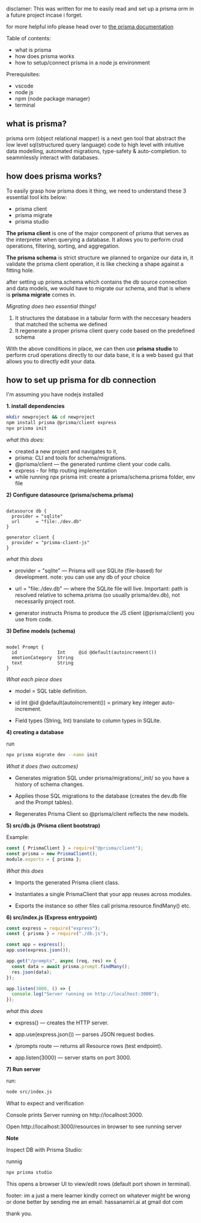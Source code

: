 disclamer: This was written for me to easily read and set up a prisma orm in a future project incase i forget.

for more helpful info please head over to [the prisma documentation](https://www.prisma.io/docs/getting-started)

Table of contents:

- what is prisma
- how does prisma works
- how to setup/connect prisma in a node js environment

Prerequisites:

- vscode
- node js
- npm (node package manager)
- terminal

## what is prisma?

prisma orm (object relational mapper) is a next gen tool that abstract the low level sql(structured query language) code to high level with intuitive data modelling, automated migrations, type-safety & auto-completion. to seammlessly interact with databases.

## how does prisma works?

To easily grasp how prisma does it thing, we need to understand these 3 essential tool kits below:

- prisma client
- prisma migrate
- prisma studio

**The prisma client** is one of the major component of prisma that serves as the interpreter when querying a database. It allows you to perform crud operations, filtering, sorting, and aggregation.

**The prisma schema** is strict structure we planned to organize our data in, it validate the prisma client operation, it is like checking a shape against a fitting hole.

after setting up prisma.schema which contains the db source connection and data models, we would have to migrate our schema, and that is where is **prisma migrate** comes in.

_Migrating does two essential things!_

1. It structures the database in a tabular form with the neccesary headers that matched the schema we defined
2. It regenerate a proper prisma client query code based on the predefined schema

With the above conditions in place, we can then use **prisma studio** to perform crud operations directly to our data base, it is a web based gui that allows you to directly edit your data.

## how to set up prisma for db connection

I'm assuming you have nodejs installed

**1. install dependencies**

```bash
mkdir newproject && cd newproject
npm install prisma @prisma/client express
npx prisma init
```

_what this does:_

- created a new project and navigates to it,
- prisma: CLI and tools for schema/migrations.
- @prisma/client — the generated runtime client your code calls.
- express - for http routing implementation
- while running npx prisma init: create a prisma/schema.prisma folder, env file

**2) Configure datasource (prisma/schema.prisma)**

```schema.prisma

datasource db {
  provider = "sqlite"
  url      = "file:./dev.db"
}

generator client {
  provider = "prisma-client-js"
}
```

_what this does_

- provider = "sqlite" — Prisma will use SQLite (file-based) for development. note: you can use any db of your choice

- url = "file:./dev.db" — where the SQLite file will live. Important: path is resolved relative to schema.prisma (so usually prisma/dev.db), not necessarily project root.

- generator instructs Prisma to produce the JS client (@prisma/client) you use from code.

**3) Define models (schema)**

```

model Prompt {
  id               Int     @id @default(autoincrement())
  emotionCategory  String
  text             String
}
```

_What each piece does_

- model = SQL table definition.

- id Int @id @default(autoincrement()) = primary key integer auto-increment.

- Field types (String, Int) translate to column types in SQLite.

**4) creating a database**

run

```bash
npx prisma migrate dev --name init
```

_What it does (two outcomes)_

- Generates migration SQL under prisma/migrations/<timestamp>\_init/ so you have a history of schema changes.

- Applies those SQL migrations to the database (creates the dev.db file and the Prompt tables).

- Regenerates Prisma Client so @prisma/client reflects the new models.

**5) src/db.js (Prisma client bootstrap)**

Example:

```js
const { PrismaClient } = require("@prisma/client");
const prisma = new PrismaClient();
module.exports = { prisma };
```

_What this does_

- Imports the generated Prisma client class.

- Instantiates a single PrismaClient that your app reuses across modules.

- Exports the instance so other files call prisma.resource.findMany() etc.

**6) src/index.js (Express entrypoint)**

```js
const express = require("express");
const { prisma } = require("./db.js");

const app = express();
app.use(express.json());

app.get("/prompts", async (req, res) => {
  const data = await prisma.prompt.findMany();
  res.json(data);
});

app.listen(3000, () => {
  console.log("Server running on http://localhost:3000");
});
```

_what this does_

- express() — creates the HTTP server.

- app.use(express.json()) — parses JSON request bodies.

- /prompts route — returns all Resource rows (test endpoint).

- app.listen(3000) — server starts on port 3000.

**7) Run server**

run:

```bash
node src/index.js
```

What to expect and verification

Console prints Server running on http://localhost:3000.

Open http://localhost:3000/resources in browser to see running server

**Note**

Inspect DB with Prisma Studio:

runnig

```bash
npx prisma studio
```

This opens a browser UI to view/edit rows (default port shown in terminal).

footer:
im a just a mere learner kindly correct on whatever might be wrong or done better by sending me an email: hassanamiri.ai at gmail dot com

thank you.
